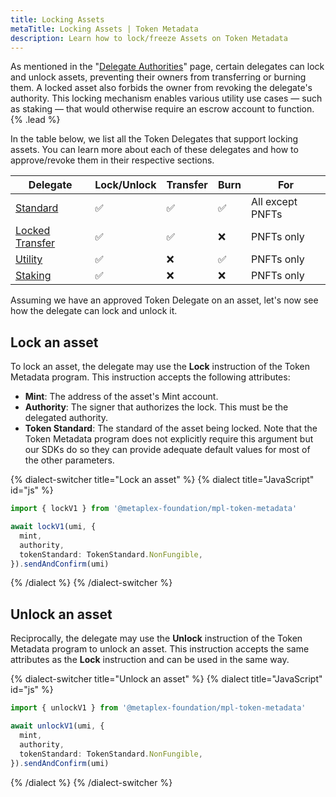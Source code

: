```yaml
---
title: Locking Assets
metaTitle: Locking Assets | Token Metadata
description: Learn how to lock/freeze Assets on Token Metadata
---
```


As mentioned in the "[Delegate Authorities](/token-metadata/delegates#token-delegates)" page, certain delegates can lock and unlock assets, preventing their owners from transferring or burning them. A locked asset also forbids the owner from revoking the delegate's authority. This locking mechanism enables various utility use cases — such as staking — that would otherwise require an escrow account to function. {% .lead %}

In the table below, we list all the Token Delegates that support locking assets. You can learn more about each of these delegates and how to approve/revoke them in their respective sections.

| Delegate                                                                        | Lock/Unlock | Transfer | Burn | For              |
| ------------------------------------------------------------------------------- | ----------- | -------- | ---- | ---------------- |
| [Standard](/token-metadata/delegates#standard-delegate)                         | ✅          | ✅       | ✅   | All except PNFTs |
| [Locked Transfer](/token-metadata/delegates#locked-transfer-delegate-pnft-only) | ✅          | ✅       | ❌   | PNFTs only       |
| [Utility](/token-metadata/delegates#utility-delegate-pnft-only)                 | ✅          | ❌       | ✅   | PNFTs only       |
| [Staking](/token-metadata/delegates#staking-delegate-pnft-only)                 | ✅          | ❌       | ❌   | PNFTs only       |

Assuming we have an approved Token Delegate on an asset, let's now see how the delegate can lock and unlock it.

## Lock an asset

To lock an asset, the delegate may use the **Lock** instruction of the Token Metadata program. This instruction accepts the following attributes:

- **Mint**: The address of the asset's Mint account.
- **Authority**: The signer that authorizes the lock. This must be the delegated authority.
- **Token Standard**: The standard of the asset being locked. Note that the Token Metadata program does not explicitly require this argument but our SDKs do so they can provide adequate default values for most of the other parameters.

{% dialect-switcher title="Lock an asset" %}
{% dialect title="JavaScript" id="js" %}

```ts
import { lockV1 } from '@metaplex-foundation/mpl-token-metadata'

await lockV1(umi, {
  mint,
  authority,
  tokenStandard: TokenStandard.NonFungible,
}).sendAndConfirm(umi)
```

{% /dialect %}
{% /dialect-switcher %}

## Unlock an asset

Reciprocally, the delegate may use the **Unlock** instruction of the Token Metadata program to unlock an asset. This instruction accepts the same attributes as the **Lock** instruction and can be used in the same way.

{% dialect-switcher title="Unlock an asset" %}
{% dialect title="JavaScript" id="js" %}

```ts
import { unlockV1 } from '@metaplex-foundation/mpl-token-metadata'

await unlockV1(umi, {
  mint,
  authority,
  tokenStandard: TokenStandard.NonFungible,
}).sendAndConfirm(umi)
```

{% /dialect %}
{% /dialect-switcher %}
